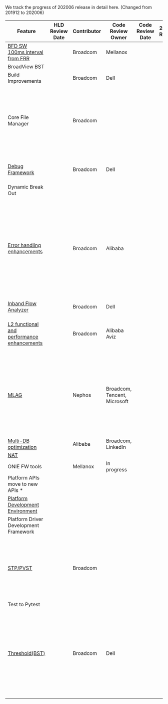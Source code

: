 We track the progress of 202006 release in detail here. (Changed from 201912 to 202006)

| Feature                                                 | HLD<br/>Review<br/>Date | Contributor| Code Review Owner        | Code Review Date | 202006  Release | PR Link & Status of PR                                                     |
| ------------------------------------------------------- | --------------------- | -----------|-----------| ------------------------ | ------------------------------------------------------------ | ------------------------------------------------------------ |
| [BFD SW <br>100ms interval <br>from FRR](https://github.com/Azure/SONiC/pull/383)                        |       | Broadcom   | Mellanox                 |   |   | [3385](https://github.com/Azure/sonic-buildimage/pull/3385)  - Closed<br>[3838](https://github.com/Azure/sonic-buildimage/pull/3838) - Changes Required |
| BroadView BST                                                     |       |  |  |                  |  |  |
| Build Improvements                                      |            | Broadcom   | Dell                     |  | | [3292](https://github.com/Azure/sonic-buildimage/pull/3292)  -   Closed. New PR number is unknown |
| Core File Manager                                       |       | Broadcom   |                          |  | | [3447](https://github.com/Azure/sonic-buildimage/pull/3447) - ReviewerNotAssigned, BuildTestFails &  NeedsConflictResolution<br>[643](https://github.com/Azure/sonic-utilities/pull/643) -  ReviewPending, BuildTestFails & NeedsConflictResolution<br>[3499](https://github.com/Azure/sonic-buildimage/pull/3499)  -  1 review done and 1 other review requested, BuildTestFails <br>[663](https://github.com/Azure/sonic-utilities/pull/663)  -   PendingReview |
| [Debug   Framework](https://github.com/Azure/SONiC/pull/398)                                       |       | Broadcom   | Dell                     |  |  | [300](https://github.com/Azure/sonic-swss-common/pull/300)   - WriteAccessApprovalRequired<br>[618](https://github.com/Azure/sonic-utilities/pull/618) -   1 approval done, 1 ChangePending. |
| Dynamic Break Out                                                     |       |    |                  |  | |  |
| [Error handling <br>enhancements](https://github.com/Azure/SONiC/pull/391)                           |      | Broadcom   | Alibaba                  |  | | **Framework** <br/>[309](https://github.com/Azure/sonic-swss-common/pull/309) - 1 Approved, 1 Change Requested , NeedsUpdate <br/> [666](https://github.com/Azure/sonic-utilities/pull/666) - PendingReview<br/> [1100](https://github.com/Azure/sonic-swss/pull/1100) - Write Access Approval Required, NeedsConflictResolution & BuildTestFails</sup><br/> [523](https://github.com/Azure/sonic-sairedis/pull/523) - ChangesRequested & NeedsConflictResolution<br/> **BGP**<br/> [3629](https://github.com/Azure/sonic-buildimage/pull/3629) - ReviewerNotAssigned<br/> [709](https://github.com/Azure/sonic-utilities/pull/709) -  PendingReview &  BuildTestFails<br/> [1101](https://github.com/Azure/sonic-swss/pull/1101) - ReviewerNotAssigned & BuildTestFails |
| [Inband Flow <br> Analyzer](https://github.com/Azure/SONiC/pull/427)                                  |      | Broadcom   | Dell                     |                                                     |  | On   Hold                                                    |
| [L2 functional and <br> performance enhancements](https://github.com/Azure/SONiC/pull/379)            |       | Broadcom   | Alibaba <br>Aviz           |  |  | [885 ](https://github.com/Azure/sonic-swss/pull/885) -  ChangesRequested & NeedsConflictResolution<br>~~[510  ](https://github.com/Azure/sonic-sairedis/pull/510)~~ -   Merged<br>~~[303](https://github.com/Azure/sonic-swss-common/pull/303)~~  -   Merged<br>[529](https://github.com/Azure/sonic-utilities/pull/529) -  2 reviewers approved, 1 more review is pending |
|[MLAG](https://github.com/Azure/SONiC/pull/325)|  | Nephos |Broadcom,<br>Tencent,<br> Microsoft| | |[2514](https://github.com/Azure/sonic-buildimage/pull/2514) - WriteAccessApprovalRequired<br>~~[1003](https://github.com/Azure/sonic-swss/pull/1003)~~ - Merged<br> ~~[877](https://github.com/Azure/sonic-swss/pull/877)~~ - Merged<br> [814](https://github.com/Azure/sonic-swss/pull/814) - Approved but NeedsConflictResolution<br> [811](https://github.com/Azure/sonic-swss/pull/811) - Approved but NeedsConflictResolution<br> [810](https://github.com/Azure/sonic-swss/pull/810) - ChangesApproved. MergePending<br> ~~[809](https://github.com/Azure/sonic-swss/pull/809)~~ - Merged<br>  ~~[275](https://github.com/Azure/sonic-swss-common/pull/275)~~ - Merged<br> [453](https://github.com/Azure/sonic-utilities/pull/453) - ChangesApproved|
| [Multi-DB <br>optimization](https://github.com/Azure/SONiC/blob/ed69d427dcf358299b2c1b812e59a1e26a4ef4a5/doc/database/multi_database_instances.md)                                 |        | Alibaba    | Broadcom,   LinkedIn     |  |  | ~~[52](https://github.com/Azure/sonic-py-swsssdk/pull/52)~~ - Merged                                                            |
| [NAT](https://github.com/Azure/SONiC/pull/390)                                               |       |    |                  |  |  |  |
| ONIE FW tools                                           |       | Mellanox   | In progress           |  |                                                              |                                                              |
| Platform APIs move to new APIs *                                                     |       |    |                  |  |  | |
| [Platform Development Environment](https://github.com/Azure/SONiC/pull/407)                                            |       |    |                  |  |  | |
| Platform Driver Development Framework                                                     |       |    |                  |  |  | |
| [STP/PVST](https://github.com/Azure/SONiC/pull/386)                                                |       | Broadcom   |                          |  |  | [20](https://github.com/Azure/sonic-stp/pull/20)  -  MergePending<br>~~[305](https://github.com/Azure/sonic-swss-common/pull/305)~~  -   Merged<br>[1058](https://github.com/Azure/sonic-swss/pull/1058)  -   NotYetApproved & NeedsConflictResolutions<br>[648](https://github.com/Azure/sonic-utilities/pull/648)  -   Write Access Approval Required & BuildTestFails<br>[3463](https://github.com/Azure/sonic-buildimage/pull/3463)  -   WriteAccessApprovalRequired , BuildTest Fails & NeedsConflictResolution. |
| Test to Pytest                                                     |       |    |                  |  |  |  |
| [Threshold(BST)](https://github.com/Azure/SONiC/pull/429)                                          |  | Broadcom   | Dell                     |  |  | [3501](https://github.com/Azure/sonic-buildimage/pull/3501)   - 1 approval done, 1 change requested & VsImageTestFails<br>[12](https://github.com/Azure/sonic-tam/pull/12) -   MergePending<br>[1067](https://github.com/Azure/sonic-swss/pull/1067) -   Write Access Approval Required , NeedsConflictResolution & VsTestFails <br>[665](https://github.com/Azure/sonic-utilities/pull/665) -   Write Access Approval Required , NeedsConflictResolution & BuildTestFails<br>[310](https://github.com/Azure/sonic-swss-common/pull/310) -   WriteAccessApprovalRequired |
